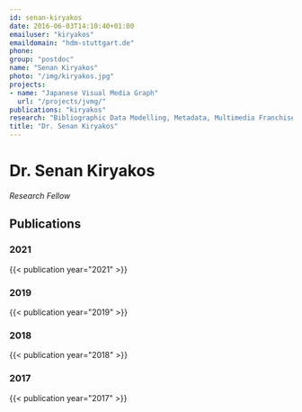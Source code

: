 ```yaml
---
id: senan-kiryakos
date: 2016-06-03T14:10:40+01:00
emailuser: "kiryakos"
emaildomain: "hdm-stuttgart.de"
phone: 
group: "postdoc"
name: "Senan Kiryakos"
photo: "/img/kiryakos.jpg"
projects:
- name: "Japanese Visual Media Graph"
  url: "/projects/jvmg/"
publications: "kiryakos"
research: "Bibliographic Data Modelling, Metadata, Multimedia Franchises"
title: "Dr. Senan Kiryakos"
---
```


# Dr. Senan Kiryakos

*Research Fellow*



## Publications
### 2021
{{< publication year="2021" >}}
### 2019
{{< publication year="2019" >}}
### 2018
{{< publication year="2018" >}}
### 2017
{{< publication year="2017" >}}

